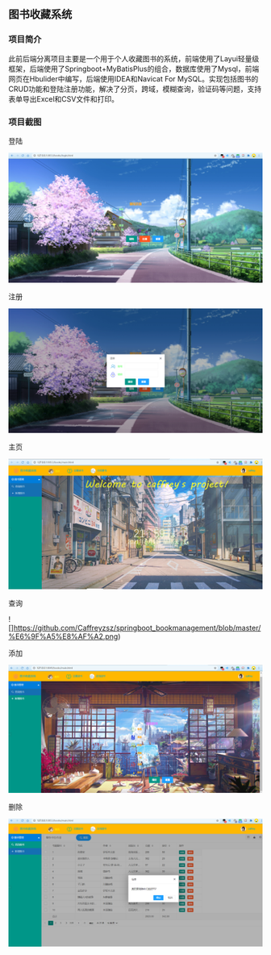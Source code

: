 ## 图书收藏系统

### 项目简介

此前后端分离项目主要是一个用于个人收藏图书的系统，前端使用了Layui轻量级框架，后端使用了Springboot+MyBatisPlus的组合，数据库使用了Mysql，前端网页在Hbulider中编写，后端使用IDEA和Navicat For MySQL。实现包括图书的CRUD功能和登陆注册功能，解决了分页，跨域，模糊查询，验证码等问题，支持表单导出Excel和CSV文件和打印。

### 项目截图

登陆

![登陆](https://github.com/Caffreyzsz/springboot_bookmanagement/blob/master/%E7%99%BB%E9%99%86.png)

注册

![注册](https://github.com/Caffreyzsz/springboot_bookmanagement/blob/master/%E6%B3%A8%E5%86%8C.png)

主页

![](https://github.com/Caffreyzsz/springboot_bookmanagement/blob/master/%E4%B8%BB%E9%A1%B5.png)

查询

![]https://github.com/Caffreyzsz/springboot_bookmanagement/blob/master/%E6%9F%A5%E8%AF%A2.png)

添加

![](https://github.com/Caffreyzsz/springboot_bookmanagement/blob/master/%E6%B7%BB%E5%8A%A0.png)

删除

![删除](https://github.com/Caffreyzsz/springboot_bookmanagement/blob/master/%E5%88%A0%E9%99%A4.png)
